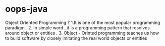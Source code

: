 # oops-java
Object Oriented Programming ? 1.It is one of the most popular programming paradigm . 2. In simple word , it is a programming pattern that resolves around object or entities . 3. Object - Orinted programming teaches us how to build software by closely imitating the real world objects or entities 
